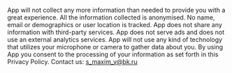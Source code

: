 
App will not collect any more information than needed to provide you with a great experience.
All the information collected is anonymised. No name, email or demographics or user location is tracked.
App does not share any information with third-party services.
App does not serve ads and does not use an external analytics services.
App will not use any kind of technology that utilizes your microphone or camera to gather data about you.
By using App you consent to the processing of your information as set forth in this Privacy Policy.
Contact us: s_maxim_v@bk.ru
